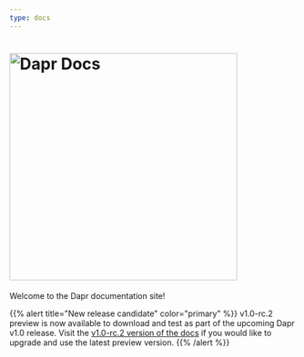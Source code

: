```yaml
---
type: docs
---
```


# <img src="/images/home-title.png" alt="Dapr Docs" width=400>

Welcome to the Dapr documentation site!

{{% alert title="New release candidate" color="primary" %}}
v1.0-rc.2 preview is now available to download and test as part of the upcoming Dapr v1.0 release. Visit the [v1.0-rc.2 version of the docs](https://v1-rc2.docs.dapr.io) if you would like to upgrade and use the latest preview version.
{{% /alert %}}
